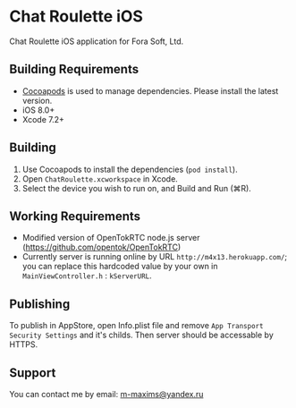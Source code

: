 # Chat Roulette iOS

Chat Roulette iOS application for Fora Soft, Ltd.

## Building Requirements

*  [Cocoapods](https://cocoapods.org/) is used to manage dependencies. Please install the latest version.
*  iOS 8.0+
*  Xcode 7.2+

## Building

1. Use Cocoapods to install the dependencies (`pod install`).
2. Open `ChatRoulette.xcworkspace` in Xcode.
3. Select the device you wish to run on, and Build and Run (⌘R).

## Working Requirements

*  Modified version of OpenTokRTC node.js server (https://github.com/opentok/OpenTokRTC)
*  Currently server is running online by URL ``http://m4x13.herokuapp.com/``; you can replace this hardcoded value by your own in ``MainViewController.h`` : ``kServerURL``.

## Publishing

To publish in AppStore, open Info.plist file and remove ``App Transport Security Settings`` and it's childs.
Then server should be accessable by HTTPS.

## Support 

You can contact me by email: m-maxims@yandex.ru